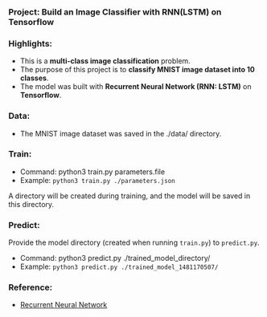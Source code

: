 ### Project: Build an Image Classifier with RNN(LSTM) on Tensorflow

### Highlights:

 - This is a **multi-class image classification** problem.
 - The purpose of this project is to **classify MNIST image dataset into 10 classes**. 
 - The model was built with **Recurrent Neural Network (RNN: LSTM)** on **Tensorflow**.
 
### Data:

  - The MNIST image dataset was saved in the ./data/ directory.

### Train:

 - Command: python3 train.py parameters.file
 - Example: ```python3 train.py ./parameters.json```
 
 A directory will be created during training, and the model will be saved in this directory. 

### Predict:

 Provide the model directory (created when running ```train.py```) to ```predict.py```.
 - Command: python3 predict.py ./trained_model_directory/
 - Example: ```python3 predict.py ./trained_model_1481170507/```

### Reference:
 - [Recurrent Neural Network](https://github.com/aymericdamien/TensorFlow-Examples/blob/master/examples/3_NeuralNetworks/recurrent_network.py)
